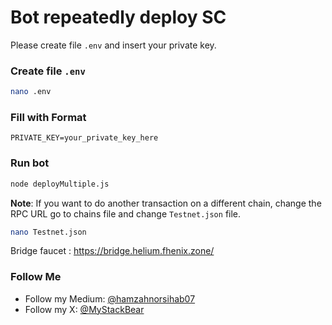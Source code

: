 # Bot repeatedly deploy SC

Please create file `.env` and insert your private key.

### Create file `.env`
```bash
nano .env
```

### Fill with Format
```plaintext
PRIVATE_KEY=your_private_key_here
```
### Run bot
```bash
node deployMultiple.js
```

**Note**: If you want to do another transaction on a different chain, change the RPC URL go to chains file and change `Testnet.json` file.
```bash
nano Testnet.json
```

Bridge faucet : https://bridge.helium.fhenix.zone/

### Follow Me
- Follow my Medium: [@hamzahnorsihab07](https://medium.com/@hamzahnorsihab07)
- Follow my X: [@MyStackBear](https://x.com/MyStackBear)
